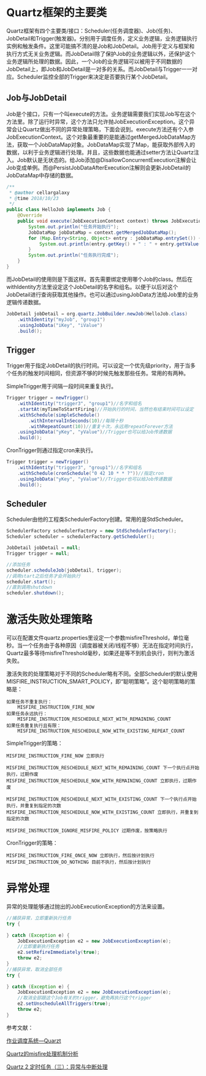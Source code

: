 # Quartz框架的主要类

Quartz框架有四个主要类/接口：Scheduler(任务调度器)、Job(任务)、JobDetail和Trigger(触发器)。分别用于调度任务，定义业务逻辑，业务逻辑执行实例和触发条件。这里可能搞不清的是Job和JobDetail。Job用于定义与框架和执行方式无关业务逻辑。而JobDetail除了保护Job的业务逻辑以外，还保护这个业务逻辑所处理的数据。因此，一个Job的业务逻辑可以被用于不同数据的JobDetail上，即Job和JobDetail是一对多的关系。而JobDetail与Trigger一一对应。Scheduler监控全部的Trigger来决定是否要执行某个JobDetail。

## Job与JobDetail

Job是个接口，只有一个叫execute的方法。业务逻辑需要我们实现Job写在这个方法里。除了运行时异常，这个方法只允许抛JobExecutionException。这个异常会让Quartz做出不同的异常处理策略，下面会说到。execute方法还有个入参JobExecutionContext。这个对象最重要的是能通过getMergedJobDataMap方法，获取一个JobDataMap对象。JobDataMap实现了Map，能获取外部传入的数据，以利于业务逻辑进行处理。并且，这些数据也能通过setter方法让Quartz注入。Job默认是无状态的。给Job添加@DisallowConcurrentExecution注解会让Job变成单例。而@PersistJobDataAfterExecution注解则会更新JobDetail的JobDataMap中存储的数据。

```java
/**
 * @author cellargalaxy
 * @time 2018/10/23
 */
public class HelloJob implements Job {
	@Override
	public void execute(JobExecutionContext context) throws JobExecutionException {
		System.out.println("任务开始执行");
		JobDataMap jobDataMap = context.getMergedJobDataMap();
		for (Map.Entry<String, Object> entry : jobDataMap.entrySet()) {
			System.out.println(entry.getKey() + " : " + entry.getValue());
		}
		System.out.println("任务执行完成");
	}
}
```

而JobDetail的使用则是下面这样。首先需要绑定使用哪个Job的class。然后在withIdentity方法里设定这个JobDetail的名字和组名。以便于以后对这个JobDetail进行查询获取其他操作。也可以通过usingJobData方法给Job里的业务逻辑传递数据。

```java
JobDetail jobDetail = org.quartz.JobBuilder.newJob(HelloJob.class)
	.withIdentity("myJob", "group1")
	.usingJobData("iKey", "iValue")
	.build();
```

## Trigger
Trigger用于指定JobDetail的执行时间。可以设定一个优先级priority，用于当多个任务的触发时间相同，但资源不够的时候先触发那些任务。常用的有两种。

SimpleTrigger用于间隔一段时间来重复执行。
```java
Trigger trigger = newTrigger()
	.withIdentity("trigger3", "group1")//名字和组名
	.startAt(myTimeToStartFiring)//开始执行的时间，当然也有结束时间可以设定
	.withSchedule(simpleSchedule()
		.withIntervalInSeconds(10)//每隔十秒
		.withRepeatCount(10))//重复十次，永远用repeatForever方法
	.usingJobData("yKey", "yValue")//Trigger也可以给Job传递数据
	.build();
```

CronTrigger则通过指定cron来执行。
```java
Trigger trigger = newTrigger()
	.withIdentity("trigger3", "group1")//名字和组名
	.withSchedule(cronSchedule("0 42 10 * * ?"))//指定cron
	.usingJobData("yKey", "yValue")//Trigger也可以给Job传递数据
	.build();
```

## Scheduler

Scheduler由他的工程类SchedulerFactory创建。常用的是StdScheduler。

```java
SchedulerFactory schedulerFactory = new StdSchedulerFactory();
Scheduler scheduler = schedulerFactory.getScheduler();

JobDetail jobDetail = null;
Trigger trigger = null;

//添加任务
scheduler.scheduleJob(jobDetail, trigger);
//调用start之后任务才会开始执行
scheduler.start();
//直到调用shutdown
scheduler.shutdown();
```

# 激活失败处理策略
可以在配置文件quartz.properties里设定一个参数misfireThreshold，单位毫秒。当一个任务由于各种原因（调度器被关闭/线程不够）无法在指定时间执行，Quartz最多等待misfireThreshold毫秒，如果还是等不到机会执行，则判为激活失败。

激活失败的处理策略对于不同的Scheduler略有不同。全部Scheduler的默认使用MISFIRE_INSTRUCTION_SMART_POLICY，即“聪明策略”。这个聪明策略的策略是：
```
如果任务不重复执行：
	MISFIRE_INSTRUCTION_FIRE_NOW
如果任务永远执行：
	MISFIRE_INSTRUCTION_RESCHEDULE_NEXT_WITH_REMAINING_COUNT
如果任务重复执行且有限：
	MISFIRE_INSTRUCTION_RESCHEDULE_NOW_WITH_EXISTING_REPEAT_COUNT
```

SimpleTrigger的策略：
```
MISFIRE_INSTRUCTION_FIRE_NOW 立即执行

MISFIRE_INSTRUCTION_RESCHEDULE_NEXT_WITH_REMAINING_COUNT 下一个执行点开始执行，过期作废
MISFIRE_INSTRUCTION_RESCHEDULE_NOW_WITH_REMAINING_COUNT 立即执行，过期作废

MISFIRE_INSTRUCTION_RESCHEDULE_NEXT_WITH_EXISTING_COUNT 下一个执行点开始执行，并重复到指定的次数
MISFIRE_INSTRUCTION_RESCHEDULE_NOW_WITH_EXISTING_COUNT 立即执行，并重复到指定的次数

MISFIRE_INSTRUCTION_IGNORE_MISFIRE_POLICY 过期作废，按策略执行
```

CronTrigger的策略：
```
MISFIRE_INSTRUCTION_FIRE_ONCE_NOW 立即执行，然后按计划执行
MISFIRE_INSTRUCTION_DO_NOTHING 目前不执行，然后按计划执行
```

# 异常处理

异常的处理能够通过抛出的JobExecutionException的方法来设置。
```java
//捕获异常，立即重新执行任务
try {
	
} catch (Exception e) {
	JobExecutionException e2 = new JobExecutionException(e);
	//立即重新执行任务
	e2.setRefireImmediately(true);
	throw e2;
}
//捕获异常，取消全部任务
try {
	
} catch (Exception e) {
	JobExecutionException e2 = new JobExecutionException(e);
	//取消全部跟这个Job有关的trigger，避免再执行这个trigger
	e2.setUnscheduleAllTriggers(true);
	throw e2;
}
```

参考文献：

[作业调度系统—Quarzt](https://xuzongbao.gitbooks.io/quartz/content/)

[Quartz的misfire处理机制分析](https://www.cnblogs.com/pzy4447/p/5201674.html)

[Quartz 2 定时任务（三）：异常与中断处理](https://segmentfault.com/a/1190000009141079)